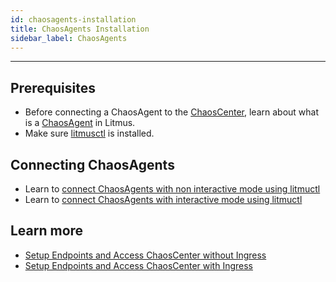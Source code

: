 ```yaml
---
id: chaosagents-installation
title: ChaosAgents Installation
sidebar_label: ChaosAgents
---
```


---

## Prerequisites

- Before connecting a ChaosAgent to the [ChaosCenter](../getting-started/resources.md#chaoscenter), learn about what is a [ChaosAgent](../getting-started/resources.md#chaosagents) in Litmus.
- Make sure [litmusctl](../litmusctl/installation.md) is installed.

## Connecting ChaosAgents

- Learn to [connect ChaosAgents with non interactive mode using litmuctl](../litmusctl/usage-non-interactive-mode.md)
- Learn to [connect ChaosAgents with interactive mode using litmuctl](../litmusctl/usage-interactive-mode.md)

## Learn more

- [Setup Endpoints and Access ChaosCenter without Ingress](setup-without-ingress.md)
- [Setup Endpoints and Access ChaosCenter with Ingress](setup-with-ingress.md)
